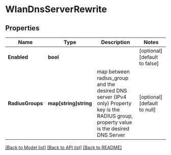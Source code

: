 # WlanDnsServerRewrite

## Properties
Name | Type | Description | Notes
------------ | ------------- | ------------- | -------------
**Enabled** | **bool** |  | [optional] [default to false]
**RadiusGroups** | **map[string]string** | map between radius_group and the desired DNS server (IPv4 only) Property key is the RADIUS group, property value is the desired DNS Server | [optional] [default to null]

[[Back to Model list]](../README.md#documentation-for-models) [[Back to API list]](../README.md#documentation-for-api-endpoints) [[Back to README]](../README.md)

